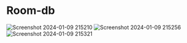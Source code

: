 # Room-db
![Screenshot 2024-01-09 215210](https://github.com/Cherkani/Room_Android/assets/124716884/6fa33249-9d29-40c9-ab98-f5bb2a4144bc)
![Screenshot 2024-01-09 215256](https://github.com/Cherkani/Room_Android/assets/124716884/66caf06f-514f-4929-87f5-c9e7219af9a2)
![Screenshot 2024-01-09 215321](https://github.com/Cherkani/Room_Android/assets/124716884/f2766b42-7b76-4d5a-8ff5-8163e0207a5c)
